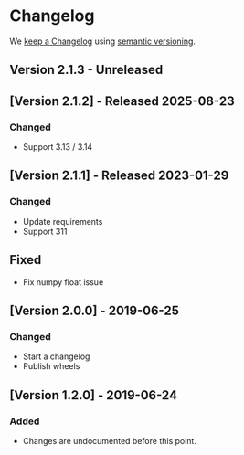 # Changelog

We [keep a Changelog](https://keepachangelog.com/en/1.0.0/) using [semantic versioning](https://semver.org/spec/v2.0.0.html).


## Version 2.1.3 - Unreleased


## [Version 2.1.2] - Released 2025-08-23

### Changed

* Support 3.13 / 3.14


## [Version 2.1.1] - Released 2023-01-29

### Changed
* Update requirements
* Support 311

## Fixed
* Fix numpy float issue


## [Version 2.0.0] - 2019-06-25

### Changed
* Start a changelog
* Publish wheels


## [Version 1.2.0] - 2019-06-24

### Added 
* Changes are undocumented before this point. 
